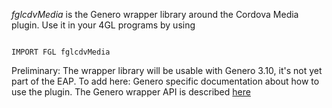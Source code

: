 *fglcdvMedia* is the Genero wrapper library around the Cordova Media plugin.
Use it in your 4GL programs by using
```

IMPORT FGL fglcdvMedia

```
Preliminary: The wrapper library will be usable with Genero 3.10, it's not yet part of the EAP.
To add here: Genero specific documentation about how to use the plugin.
The Genero wrapper API is described [here](https://rawgit.com/FourjsGenero-GeneroPlugins/cordova-plugin-media/master/fgl/fglcdvMedia.html)
